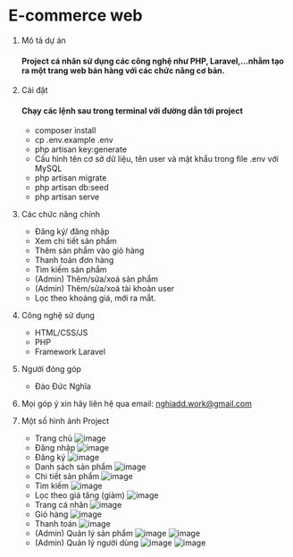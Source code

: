 # E-commerce web 

1. Mô tả dự án
   #### Project cá nhân sử dụng các công nghệ như PHP, Laravel,...nhằm tạo ra một trang web bán hàng với các chức năng cơ bản.
   
3. Cài đặt
    #### Chạy các lệnh sau trong terminal với đường dẫn tới project
   - composer install
   - cp .env.example .env
   - php artisan key:generate
   - Cấu hình tên cơ sở dữ liệu, tên user và mật khẩu trong file .env với MySQL
   - php artisan migrate
   - php artisan db:seed
   - php artisan serve
3. Các chức năng chính
   - Đăng ký/ đăng nhập
   - Xem chi tiết sản phẩm
   - Thêm sản phẩm vào giỏ hàng
   - Thanh toán đơn hàng
   - Tìm kiếm sản phẩm
   - (Admin) Thêm/sửa/xoá sản phẩm
   - (Admin) Thêm/sửa/xoá tài khoản user
   - Lọc theo khoảng giá, mới ra mắt.
4. Công nghệ sử dụng
   - HTML/CSS/JS
   - PHP
   - Framework Laravel
5. Người đóng góp
   -  Đào Đức Nghĩa 
6. Mọi góp ý xin hãy liên hệ qua email: nghiadd.work@gmail.com
7. Một số hình ảnh Project
   - Trang chủ
     ![image](https://github.com/daoducnghia/ShoppingEC/assets/93426925/5f9245b6-b1bd-4d62-b3c3-5b6287a75646)
   - Đăng nhập
     ![image](https://github.com/daoducnghia/ShoppingEC/assets/93426925/14884343-5397-4464-9324-1fd91bf21028)
   - Đăng ký
     ![image](https://github.com/daoducnghia/ShoppingEC/assets/93426925/41afaf5f-0c4b-4920-93a9-c5b86facc40f)
   - Danh sách sản phẩm
     ![image](https://github.com/daoducnghia/ShoppingEC/assets/93426925/677a68cb-55a6-46f1-a148-295a65d8f1c5)
   - Chi tiết sản phẩm
     ![image](https://github.com/daoducnghia/ShoppingEC/assets/93426925/e1920a5a-b424-4818-8d7f-2fd26aa3c620)
   - Tìm kiếm
     ![image](https://github.com/daoducnghia/ShoppingEC/assets/93426925/07eb50db-353b-4e8c-a6ea-ed3ea11f8b3e)
   - Lọc theo giá tăng (giảm)
     ![image](https://github.com/daoducnghia/ShoppingEC/assets/93426925/18547181-6333-469a-9b9f-baf9c36ecd5b)
   - Trang cá nhân
     ![image](https://github.com/daoducnghia/ShoppingEC/assets/93426925/d2a8e347-cb11-4800-9600-e9e86fe93e02)
   - Giỏ hàng
     ![image](https://github.com/daoducnghia/ShoppingEC/assets/93426925/922a1baf-f38f-4bda-8f9c-2940d05997dd)
   - Thanh toán
     ![image](https://github.com/daoducnghia/ShoppingEC/assets/93426925/d0360cbe-c803-4872-b657-7b0c7be4acd5)
   - (Admin) Quản lý sản phẩm
     ![image](https://github.com/daoducnghia/ShoppingEC/assets/93426925/8ee5cbd5-7463-42fa-8c42-9dbf6a3bb768)
     ![image](https://github.com/daoducnghia/ShoppingEC/assets/93426925/38f3b312-bedb-4291-ba8f-af6944fe6dd8)
   - (Admin) Quản lý người dùng
     ![image](https://github.com/daoducnghia/ShoppingEC/assets/93426925/2b4f453d-9ce6-4b85-8b16-c530a7f67a14)
     ![image](https://github.com/daoducnghia/ShoppingEC/assets/93426925/03c479f2-1a0d-4238-b16e-b2c6b2e5fd2e)







 
